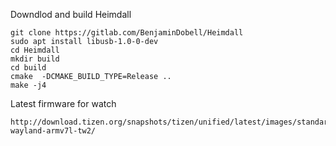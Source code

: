 Downdlod and build Heimdall
```
git clone https://gitlab.com/BenjaminDobell/Heimdall
sudo apt install libusb-1.0-0-dev
cd Heimdall
mkdir build
cd build
cmake  -DCMAKE_BUILD_TYPE=Release ..
make -j4
```
Latest firmware for watch
```
http://download.tizen.org/snapshots/tizen/unified/latest/images/standard/wearable-wayland-armv7l-tw2/
```

